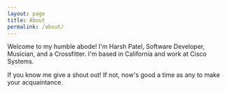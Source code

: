 ```yaml
---
layout: page
title: About
permalink: /about/
---
```

Welcome to my humble abode!
I'm Harsh Patel, Software Developer, Musician, and a Crossfitter. I'm based in California
and work at Cisco Systems.  

If you know me give a shout out! If not, now's good a time as any to make your acquaintance.
